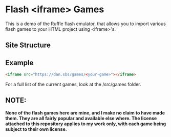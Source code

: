 # Flash \<iframe\> Games

This is a demo of the Ruffle flash emulator, that allows you to import various flash games to your HTML project using \<iframe\>'s. 

## Site Structure

## Example

```html
<iframe src="https://dan.sbs/games/<your-game>"></iframe>
```

For a full list of the current games, look at the /src/games folder.

## NOTE:

**None of the flash games here are mine, and I make no claim to have made them. They are all fairly popular and available else where. The license attached to this repository applies to my work only, with each game being subject to their own license.**
